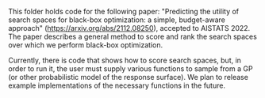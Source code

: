 This folder holds code for the following paper: "Predicting the utility of search spaces for black-box optimization: a simple, budget-aware approach" (https://arxiv.org/abs/2112.08250), accepted to AISTATS 2022.
The paper describes a general method to score and rank the search spaces over which we perform black-box optimization.

Currently, there is code that shows how to score search spaces, but, in order to run it, the user must supply various functions to sample from a GP (or other probabilistic model of the response surface). We plan to release example implementations of the necessary functions in the future.
